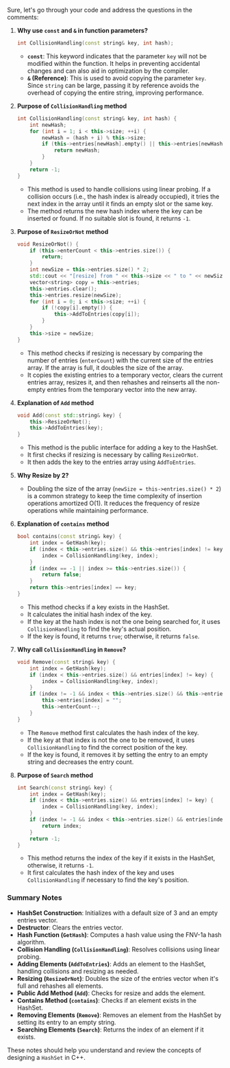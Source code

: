 Sure, let's go through your code and address the questions in the comments:

1. **Why use `const` and `&` in function parameters?**
   ```cpp
   int CollisionHandling(const string& key, int hash);
   ```
   - **`const`**: This keyword indicates that the parameter `key` will not be modified within the function. It helps in preventing accidental changes and can also aid in optimization by the compiler.
   - **`&` (Reference)**: This is used to avoid copying the parameter `key`. Since `string` can be large, passing it by reference avoids the overhead of copying the entire string, improving performance.

2. **Purpose of `CollisionHandling` method**
   ```cpp
   int CollisionHandling(const string& key, int hash) {
       int newHash;
       for (int i = 1; i < this->size; ++i) {
           newHash = (hash + i) % this->size;
           if (this->entries[newHash].empty() || this->entries[newHash] == key) {
               return newHash;
           }
       }
       return -1;
   }
   ```
   - This method is used to handle collisions using linear probing. If a collision occurs (i.e., the hash index is already occupied), it tries the next index in the array until it finds an empty slot or the same key.
   - The method returns the new hash index where the key can be inserted or found. If no suitable slot is found, it returns `-1`.

3. **Purpose of `ResizeOrNot` method**
   ```cpp
   void ResizeOrNot() {
       if (this->enterCount < this->entries.size()) {
           return;
       }
       int newSize = this->entries.size() * 2;
       std::cout << "[resize] from " << this->size << " to " << newSize << std::endl;
       vector<string> copy = this->entries;
       this->entries.clear();
       this->entries.resize(newSize);
       for (int i = 0; i < this->size; ++i) {
           if (!copy[i].empty()) {
               this->AddToEntries(copy[i]);
           }
       }
       this->size = newSize;
   }
   ```
   - This method checks if resizing is necessary by comparing the number of entries (`enterCount`) with the current size of the entries array. If the array is full, it doubles the size of the array.
   - It copies the existing entries to a temporary vector, clears the current entries array, resizes it, and then rehashes and reinserts all the non-empty entries from the temporary vector into the new array.

4. **Explanation of `Add` method**
   ```cpp
   void Add(const std::string& key) {
       this->ResizeOrNot();
       this->AddToEntries(key);
   }
   ```
   - This method is the public interface for adding a key to the HashSet.
   - It first checks if resizing is necessary by calling `ResizeOrNot`.
   - It then adds the key to the entries array using `AddToEntries`.

5. **Why Resize by 2?**
   - Doubling the size of the array (`newSize = this->entries.size() * 2`) is a common strategy to keep the time complexity of insertion operations amortized O(1). It reduces the frequency of resize operations while maintaining performance.

6. **Explanation of `contains` method**
   ```cpp
   bool contains(const string& key) {
       int index = GetHash(key);
       if (index < this->entries.size() && this->entries[index] != key) {
           index = CollisionHandling(key, index);
       }
       if (index == -1 || index >= this->entries.size()) {
           return false;
       }
       return this->entries[index] == key;
   }
   ```
   - This method checks if a key exists in the HashSet.
   - It calculates the initial hash index of the key.
   - If the key at the hash index is not the one being searched for, it uses `CollisionHandling` to find the key's actual position.
   - If the key is found, it returns `true`; otherwise, it returns `false`.

7. **Why call `CollisionHandling` in `Remove`?**
   ```cpp
   void Remove(const string& key) {
       int index = GetHash(key);
       if (index < this->entries.size() && entries[index] != key) {
           index = CollisionHandling(key, index);
       }
       if (index != -1 && index < this->entries.size() && this->entries[index] == key) {
           this->entries[index] = "";
           this->enterCount--;
       }
   }
   ```
   - The `Remove` method first calculates the hash index of the key.
   - If the key at that index is not the one to be removed, it uses `CollisionHandling` to find the correct position of the key.
   - If the key is found, it removes it by setting the entry to an empty string and decreases the entry count.

8. **Purpose of `Search` method**
   ```cpp
   int Search(const string& key) {
       int index = GetHash(key);
       if (index < this->entries.size() && entries[index] != key) {
           index = CollisionHandling(key, index);
       }
       if (index != -1 && index < this->entries.size() && entries[index] == key) {
           return index;
       }
       return -1;
   }
   ```
   - This method returns the index of the key if it exists in the HashSet, otherwise, it returns `-1`.
   - It first calculates the hash index of the key and uses `CollisionHandling` if necessary to find the key's position.

### Summary Notes

- **HashSet Construction**: Initializes with a default size of 3 and an empty entries vector.
- **Destructor**: Clears the entries vector.
- **Hash Function (`GetHash`)**: Computes a hash value using the FNV-1a hash algorithm.
- **Collision Handling (`CollisionHandling`)**: Resolves collisions using linear probing.
- **Adding Elements (`AddToEntries`)**: Adds an element to the HashSet, handling collisions and resizing as needed.
- **Resizing (`ResizeOrNot`)**: Doubles the size of the entries vector when it's full and rehashes all elements.
- **Public Add Method (`Add`)**: Checks for resize and adds the element.
- **Contains Method (`contains`)**: Checks if an element exists in the HashSet.
- **Removing Elements (`Remove`)**: Removes an element from the HashSet by setting its entry to an empty string.
- **Searching Elements (`Search`)**: Returns the index of an element if it exists.

These notes should help you understand and review the concepts of designing a `HashSet` in C++.